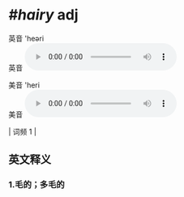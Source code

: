 # ***\#hairy*** adj
英音 'heəri  
英音
<audio src="./media/hairy1.aac" controls="controls"></audio>

美音 'heri  
美音
<audio src="./media/hairy2.aac" controls="controls"></audio>



| 词频 1 |  

英文释义
---
### 1.**毛的；多毛的**  


